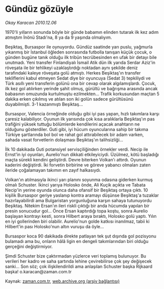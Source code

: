 # Gündüz gözüyle

*Okay Karacan 2010.12.06*

<td class="columnist-detail">
<p>1970'li yılların sonunda böyle bir günde babamın elinden tutarak ilk kez adım atmıştım İnönü Stadı'na, 8 ya da 9 yaşında olmalıyım.</p>
<p>
<div id="haberMetinDiv">
<p>Beşiktaş, Bursaspor ile oynuyordu. Gündüz saatinde yarı puslu, yağmurla yıkanmış bir İstanbul öğleden sonrasında futbolla tanışan küçük çocuk, o günden bugüne tanık olduğu ilk tribün tecrübesinden en ufak bir detayı bile unutmadı. Yeni transfer Finlandiyalı İsmail Atik dün ilk yarıda Serdar Aziz'in röveşata ile bir tehlikeyi uzaklaştırdığı noktadan aynı şekilde deniz tarafındaki kaleye röveşata golü atmıştı. Herkes Beşiktaş'ın transfer tekliflerini kabul etmeyen Sedat diye bir oyuncuya (Sedat 3) tepkiliydi ve Türk asıllı yeni transferin golünü ona bir cevap olarak algılamışlardı. Çocuk, ilk kez gol atılırken yerinde şahit olmuş, gürültü ve bağrışma arasında ancak babasının omuzunda kurtulmuştu ezilmekten... Trafik korkusundan maçtan 5 dakika erken çıkılmış ve atılan son iki golün sadece gürültüsünü duyabilmişti. 3-1 kazanmıştı Beşiktaş...
<p>Bursaspor, Valencia örneğinde olduğu gibi iyi pas yapan, hızlı takımlara karşı çaresiz kalabiliyor. Oyunun ilk yarısında çok kısa aralıklarla Beşiktaş'ın pas trafiğini yüksek tuttuğu bölümlerde kendilerini açacak anahtarın ne olduğunu gösterdiler. Guti gibi, iyi hücum oyuncularına sahip bir takıma Türkiye şartlarında bol bol ve rahat gol attırabilecek bir adam varken, sahada vasat forvetlerin dolaşması Beşiktaş'ın talihsizliği...
<p>İlk 10 dakikada Guti potansiyel servisçiliğinden örnekler verdi. Necip ile Ernst'in iyi oyunları, Aurelio'nun dikkati etkileyiciydi. Üzülmez, kötü başladığı maçta sürekli kendini geliştirdi. Devre biterken Volkan'ı attırdı. Oyunun kaderini değiştirdi. İki forvetin birbirine ve göreve yabancı olmaları zaten ileride çoğalamayan takımın en zayıf halkasıydı.
<p>Volkan'ın atılmasıyla ikinci yarı planını soyunma odasına giderken kurmuş olmalı Schuster. İkinci yarıya Holosko önde, Ali Kuçik açıkta ve Tabata Necip'in yerine oyunda olunca daha ofansif bir Beşiktaş ortaya çıktı. 10 kişilik Bursaspor geriye yaslanıp kontra aramayı düşünse Beşiktaş'a tuzaklar hazırlayabilirdi ama Bulgaristan yorgunluğuna karşın sahaya tutunuyordu Beşiktaş. Nitekim Ersan'ın ileri riskli çıktığı bir anda hücumda yapılan bir presin sonucudur gol... Önce Ersan kaptırdığı topa koştu, sonra Aurelio başlayan kontrayı kesti, sonra Hilbert araya bıraktı, Holosko golü yaptı. Yılın en iyi gollerinden biri olabilir. Aurelio'nun golde katkısı inanılmaz, tabii ki Hilbert'in pası Holosko'nun altın vuruşu da öyle...
<p>Bursaspor koca 90 dakikada direkte patlayan tek şut dışında gol pozisyonu bulamadı ama bu, onların hâlâ ligin en dengeli takımlarından biri olduğu gerçeğini değiştirmiyor.
<p>Şimdi Schuster bize çaktırmadan yüzlerce veri toplamış bulunuyor. Bu verileri her kadro ve saha şartında lehine çevirebilirse çok şey değişecek sanki... Son söz; çok ilişkilendirildi ama anlaşılan Schuster başka Rijkaard başka! o.karacan@za­man.com.tr </p></p></p></p></p></p></div>
</p>
<a href="http://web.archive.org/web/20101229134434/mailto:o.karacan@zaman.com.tr">
</a></td>

Kaynak: [zaman.com.tr](http://zaman.com.tr/yazar.do?yazino=1061476), [web.archive.org (arşiv bağlantısı)](http://web.archive.org/web/20101229134434/http://www.zaman.com.tr:80/yazar.do?yazino=1061476)

